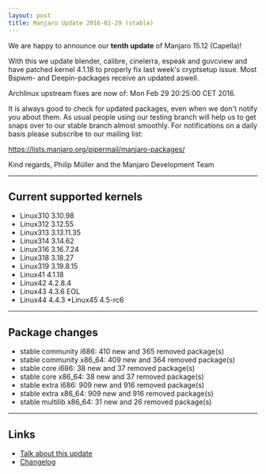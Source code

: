 ```yaml
---
layout: post
title: Manjaro Update 2016-02-29 (stable)
---
```


We are happy to announce our **tenth update** of Manjaro 15.12 (Capella)!

With this we update blender, calibre, cinelerra, espeak and guvcview and have 
patched kernel 4.1.18 to properly fix last week's cryptsetup issue. 
Most Bspwm- and Deepin-packages receive an updated aswell.

Archlinux upstream fixes are now of: Mon Feb 29 20:25:00 CET 2016.

It is always good to check for updated packages, even when we don't notify you 
about them. As usual people using our testing branch will help us to get snaps 
over to our stable branch almost smoothly. For notifications on a daily basis 
please subscribe to our mailing list:

https://lists.manjaro.org/pipermail/manjaro-packages/

Kind regards,
Philip Müller and the Manjaro Development Team

----

## Current supported kernels

* Linux310 3.10.98
* Linux312 3.12.55
* Linux313 3.13.11.35
* Linux314 3.14.62
* Linux316 3.16.7.24
* Linux318 3.18.27
* Linux319 3.19.8.15
* Linux41  4.1.18
* Linux42  4.2.8.4
* Linux43  4.3.6 EOL
* Linux44  4.4.3
*Linux45  4.5-rc6

----

## Package changes

* stable community i686:  410 new and 365 removed package(s)
* stable community x86_64:  409 new and 364 removed package(s)
* stable core i686:  38 new and 37 removed package(s)
* stable core x86_64:  38 new and 37 removed package(s)
* stable extra i686:  909 new and 916 removed package(s)
* stable extra x86_64:  909 new and 916 removed package(s)
* stable multilib x86_64:  31 new and 26 removed package(s)

----

## Links

* [Talk about this update](https://forum.manjaro.org/index.php?topic=31663.0)
* [Changelog](https://lists.manjaro.org/pipermail/manjaro-packages/Week-of-Mon-20160229/006187.html)
